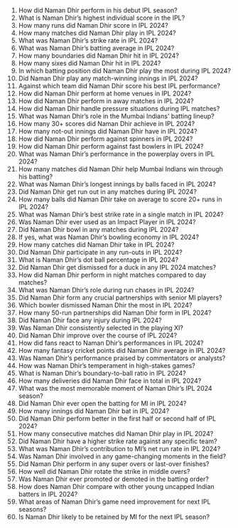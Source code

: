 1. How did Naman Dhir perform in his debut IPL season?  
2. What is Naman Dhir’s highest individual score in the IPL?  
3. How many runs did Naman Dhir score in IPL 2024?  
4. How many matches did Naman Dhir play in IPL 2024?  
5. What was Naman Dhir’s strike rate in IPL 2024?  
6. What was Naman Dhir’s batting average in IPL 2024?  
7. How many boundaries did Naman Dhir hit in IPL 2024?  
8. How many sixes did Naman Dhir hit in IPL 2024?  
9. In which batting position did Naman Dhir play the most during IPL 2024?  
10. Did Naman Dhir play any match-winning innings in IPL 2024?  
11. Against which team did Naman Dhir score his best IPL performance?  
12. How did Naman Dhir perform at home venues in IPL 2024?  
13. How did Naman Dhir perform in away matches in IPL 2024?  
14. How did Naman Dhir handle pressure situations during IPL matches?  
15. What was Naman Dhir’s role in the Mumbai Indians' batting lineup?  
16. How many 30+ scores did Naman Dhir achieve in IPL 2024?  
17. How many not-out innings did Naman Dhir have in IPL 2024?  
18. How did Naman Dhir perform against spinners in IPL 2024?  
19. How did Naman Dhir perform against fast bowlers in IPL 2024?  
20. What was Naman Dhir’s performance in the powerplay overs in IPL 2024?  
21. How many matches did Naman Dhir help Mumbai Indians win through his batting?  
22. What was Naman Dhir’s longest innings by balls faced in IPL 2024?  
23. Did Naman Dhir get run out in any matches during IPL 2024?  
24. How many balls did Naman Dhir take on average to score 20+ runs in IPL 2024?  
25. What was Naman Dhir’s best strike rate in a single match in IPL 2024?  
26. Was Naman Dhir ever used as an Impact Player in IPL 2024?  
27. Did Naman Dhir bowl in any matches during IPL 2024?  
28. If yes, what was Naman Dhir’s bowling economy in IPL 2024?  
29. How many catches did Naman Dhir take in IPL 2024?  
30. Did Naman Dhir participate in any run-outs in IPL 2024?  
31. What is Naman Dhir’s dot ball percentage in IPL 2024?  
32. Did Naman Dhir get dismissed for a duck in any IPL 2024 matches?  
33. How did Naman Dhir perform in night matches compared to day matches?  
34. What was Naman Dhir’s role during run chases in IPL 2024?  
35. Did Naman Dhir form any crucial partnerships with senior MI players?  
36. Which bowler dismissed Naman Dhir the most in IPL 2024?  
37. How many 50-run partnerships did Naman Dhir form in IPL 2024?  
38. Did Naman Dhir face any injury during IPL 2024?  
39. Was Naman Dhir consistently selected in the playing XI?  
40. Did Naman Dhir improve over the course of IPL 2024?  
41. How did fans react to Naman Dhir’s performances in IPL 2024?  
42. How many fantasy cricket points did Naman Dhir average in IPL 2024?  
43. Was Naman Dhir’s performance praised by commentators or analysts?  
44. How was Naman Dhir’s temperament in high-stakes games?  
45. What is Naman Dhir’s boundary-to-ball ratio in IPL 2024?  
46. How many deliveries did Naman Dhir face in total in IPL 2024?  
47. What was the most memorable moment of Naman Dhir’s IPL 2024 season?  
48. Did Naman Dhir ever open the batting for MI in IPL 2024?  
49. How many innings did Naman Dhir bat in IPL 2024?  
50. Did Naman Dhir perform better in the first half or second half of IPL 2024?  
51. How many consecutive matches did Naman Dhir play in IPL 2024?  
52. Did Naman Dhir have a higher strike rate against any specific team?  
53. What was Naman Dhir’s contribution to MI’s net run rate in IPL 2024?  
54. Was Naman Dhir involved in any game-changing moments in the field?  
55. Did Naman Dhir perform in any super overs or last-over finishes?  
56. How well did Naman Dhir rotate the strike in middle overs?  
57. Was Naman Dhir ever promoted or demoted in the batting order?  
58. How does Naman Dhir compare with other young uncapped Indian batters in IPL 2024?  
59. What areas of Naman Dhir’s game need improvement for next IPL seasons?  
60. Is Naman Dhir likely to be retained by MI for the next IPL season?